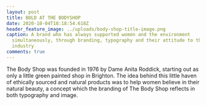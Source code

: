 ```yaml
---
layout: post
title: BOLD AT THE BODYSHOP
date: 2020-10-04T18:18:54.618Z
header_feature_image: ../uploads/body-shop-title-image.png
caption: A brand who has always supported women and the environment
  simultaneously, through branding, typography and their attitude to the beauty
  industry
comments: true
---
```

The Body Shop was founded in 1976 by Dame Anita Roddick, starting out as only a little green painted shop in Brighton. The idea behind this little haven of ethically sourced and natural products was to help women believe in their natural beauty, a concept which the branding of The Body Shop reflects in both typography and image.